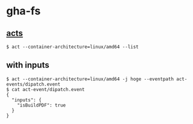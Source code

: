 # gha-fs


## [acts](https://github.com/nektos/act)


``` shell
$ act --container-architecture=linux/amd64 --list
 ```


## with inputs
```
$ act --container-architecture=linux/amd64 -j hoge --eventpath act-events/dipatch.event
$ cat act-event/dipatch.event
{
  "inputs": {
    "isBuildPDF": true
  }
}
```
